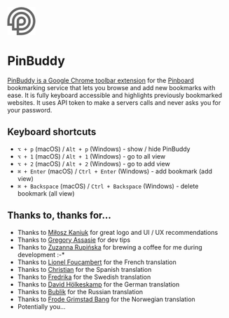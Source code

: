 <img width="64" height="64" src="src/icons/icon-128.png">

# PinBuddy

[PinBuddy is a Google Chrome toolbar extension](https://chrome.google.com/webstore/detail/pinbuddy/ppokjacfheflhaojmndcblibahmopkfl) for the [Pinboard](http://pinboard.in) bookmarking service that lets you browse and add new bookmarks with ease. It is fully keyboard accessible and highlights previously bookmarked websites. It uses API token to make a servers calls and never asks you for your password.

## Keyboard shortcuts

- `⌥ + p` (macOS) / `Alt + p` (Windows) - show / hide PinBuddy
- `⌥ + 1` (macOS) / `Alt + 1` (Windows) - go to all view
- `⌥ + 2` (macOS) / `Alt + 2` (Windows) - go to add view
- `⌘ + Enter` (macOS) / `Ctrl + Enter` (Windows) - add bookmark (add view)
- `⌘ + Backspace` (macOS) / `Ctrl + Backspace` (Windows) - delete bookmark (all view)

## Thanks to, thanks for…

- Thanks to [Miłosz Kaniuk](https://www.behance.net/miloszkanibf79) for great logo and UI / UX recommendations
- Thanks to [Gregory Assasie](https://twitter.com/gregory_jarvez) for dev tips
- Thanks to [Zuzanna Rupińska](https://www.instagram.com/zuzanna.rupinska/) for brewing a coffee for me during development  :-*
- Thanks to [Lionel Foucambert](https://github.com/LionelFW) for the French translation
- Thanks to [Christian](https://github.com/chmartinez) for the Spanish translation
- Thanks to [Fredrika](https://github.com/femtioelva) for the Swedish translation
- Thanks to [David Hölkeskamp](https://github.com/dhkamp) for the German translation
- Thanks to [Bublik](https://github.com/Bigbublik) for the Russian translation
- Thanks to [Frode Grimstad Bang](https://www.frodebang.com/) for the Norwegian translation
- Potentially you…
